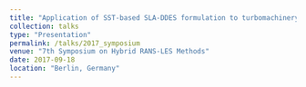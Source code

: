 ```yaml
---
title: "Application of SST-based SLA-DDES formulation to turbomachinery flows"
collection: talks
type: "Presentation"
permalink: /talks/2017_symposium
venue: "7th Symposium on Hybrid RANS-LES Methods"
date: 2017-09-18
location: "Berlin, Germany"
---
```

